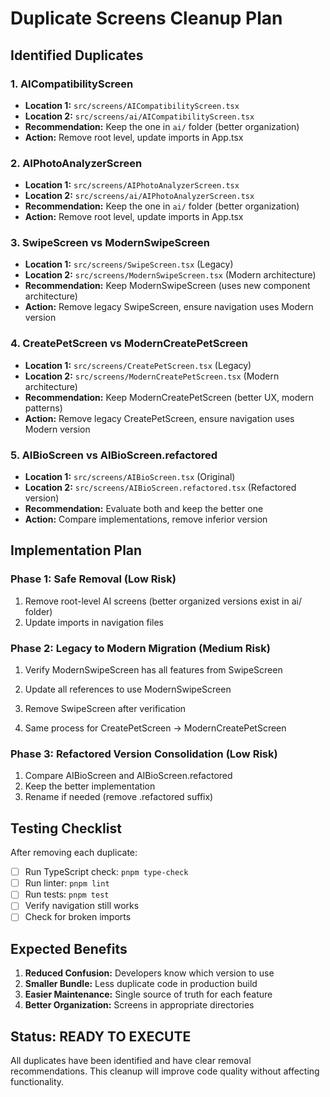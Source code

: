 # Duplicate Screens Cleanup Plan

## Identified Duplicates

### 1. AICompatibilityScreen
- **Location 1:** `src/screens/AICompatibilityScreen.tsx`
- **Location 2:** `src/screens/ai/AICompatibilityScreen.tsx`
- **Recommendation:** Keep the one in `ai/` folder (better organization)
- **Action:** Remove root level, update imports in App.tsx

### 2. AIPhotoAnalyzerScreen
- **Location 1:** `src/screens/AIPhotoAnalyzerScreen.tsx`
- **Location 2:** `src/screens/ai/AIPhotoAnalyzerScreen.tsx`
- **Recommendation:** Keep the one in `ai/` folder (better organization)
- **Action:** Remove root level, update imports in App.tsx

### 3. SwipeScreen vs ModernSwipeScreen
- **Location 1:** `src/screens/SwipeScreen.tsx` (Legacy)
- **Location 2:** `src/screens/ModernSwipeScreen.tsx` (Modern architecture)
- **Recommendation:** Keep ModernSwipeScreen (uses new component architecture)
- **Action:** Remove legacy SwipeScreen, ensure navigation uses Modern version

### 4. CreatePetScreen vs ModernCreatePetScreen  
- **Location 1:** `src/screens/CreatePetScreen.tsx` (Legacy)
- **Location 2:** `src/screens/ModernCreatePetScreen.tsx` (Modern architecture)
- **Recommendation:** Keep ModernCreatePetScreen (better UX, modern patterns)
- **Action:** Remove legacy CreatePetScreen, ensure navigation uses Modern version

### 5. AIBioScreen vs AIBioScreen.refactored
- **Location 1:** `src/screens/AIBioScreen.tsx` (Original)
- **Location 2:** `src/screens/AIBioScreen.refactored.tsx` (Refactored version)
- **Recommendation:** Evaluate both and keep the better one
- **Action:** Compare implementations, remove inferior version

## Implementation Plan

### Phase 1: Safe Removal (Low Risk)
1. Remove root-level AI screens (better organized versions exist in ai/ folder)
2. Update imports in navigation files

### Phase 2: Legacy to Modern Migration (Medium Risk)
1. Verify ModernSwipeScreen has all features from SwipeScreen
2. Update all references to use ModernSwipeScreen
3. Remove SwipeScreen after verification

3. Same process for CreatePetScreen → ModernCreatePetScreen

### Phase 3: Refactored Version Consolidation (Low Risk)
1. Compare AIBioScreen and AIBioScreen.refactored
2. Keep the better implementation
3. Rename if needed (remove .refactored suffix)

## Testing Checklist

After removing each duplicate:
- [ ] Run TypeScript check: `pnpm type-check`
- [ ] Run linter: `pnpm lint`
- [ ] Run tests: `pnpm test`
- [ ] Verify navigation still works
- [ ] Check for broken imports

## Expected Benefits

1. **Reduced Confusion:** Developers know which version to use
2. **Smaller Bundle:** Less duplicate code in production build
3. **Easier Maintenance:** Single source of truth for each feature
4. **Better Organization:** Screens in appropriate directories

## Status: READY TO EXECUTE

All duplicates have been identified and have clear removal recommendations. This cleanup will improve code quality without affecting functionality.
